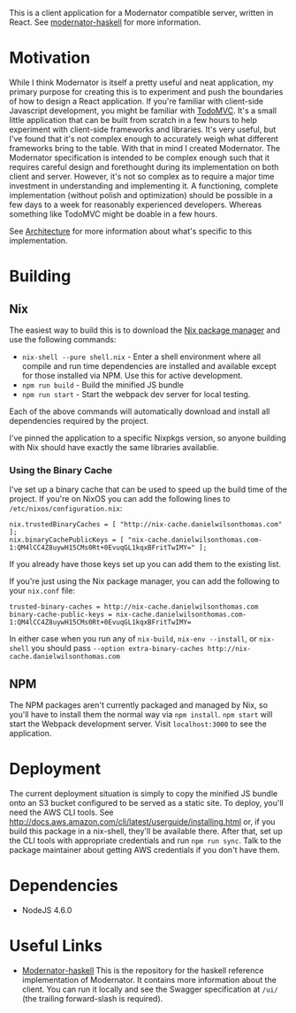 This is a client application for a Modernator compatible server, written in
React. See [modernator-haskell](https://github.com/mojotech/modernator-haskell)
for more information.

# Motivation

While I think Modernator is itself a pretty useful and neat application, my
primary purpose for creating this is to experiment and push the boundaries of
how to design a React application. If you're familiar with client-side
Javascript development, you might be familiar with
[TodoMVC](http://todomvc.com). It's a small little application that can be built
from scratch in a few hours to help experiment with client-side frameworks and
libraries. It's very useful, but I've found that it's not complex enough to
accurately weigh what different frameworks bring to the table. With that in mind
I created Modernator. The Modernator specification is intended to be complex
enough such that it requires careful design and forethought during its
implementation on both client and server. However, it's not so complex as to
require a major time investment in understanding and implementing it. A
functioning, complete implementation (without polish and optimization) should be
possible in a few days to a week for reasonably experienced developers. Whereas
something like TodoMVC might be doable in a few hours.

See [Architecture](Architecture.md) for more information about what's specific
to this implementation.

# Building

## Nix
The easiest way to build this is to download the [Nix package
manager](http://nixos.org/nix/) and use the following commands:

* `nix-shell --pure shell.nix` - Enter a shell environment where all compile and
  run time dependencies are installed and available except for those installed
  via NPM. Use this for active development.
* `npm run build` - Build the minified JS bundle
* `npm run start` - Start the webpack dev server for local testing.

Each of the above commands will automatically download and install all
dependencies required by the project.

I've pinned the application to a specific Nixpkgs version, so anyone building
with Nix should have exactly the same libraries availablie.

### Using the Binary Cache

I've set up a binary cache that can be used to speed up the build time of the
project. If you're on NixOS you can add the following lines to
`/etc/nixos/configuration.nix`:

```
nix.trustedBinaryCaches = [ "http://nix-cache.danielwilsonthomas.com" ];
nix.binaryCachePublicKeys = [ "nix-cache.danielwilsonthomas.com-1:QM4lCC4Z8uywH15CMs0Rt+0EvuqGL1kqxBFritTwIMY=" ];
```

If you already have those keys set up you can add them to the existing list.

If you're just using the Nix package manager, you can add the following to your
`nix.conf` file:

```
trusted-binary-caches = http://nix-cache.danielwilsonthomas.com
binary-cache-public-keys = nix-cache.danielwilsonthomas.com-1:QM4lCC4Z8uywH15CMs0Rt+0EvuqGL1kqxBFritTwIMY=
```

In either case when you run any of `nix-build`, `nix-env --install`, or
`nix-shell` you should pass `--option extra-binary-caches http://nix-cache.danielwilsonthomas.com`

## NPM

The NPM packages aren't currently packaged and managed by Nix, so you'll have to
install them the normal way via `npm install`. `npm start` will start the
Webpack development server. Visit `localhost:3000` to see the application.

# Deployment

The current deployment situation is simply to copy the minified JS bundle onto
an S3 bucket configured to be served as a static site. To deploy, you'll need
the AWS CLI tools. See http://docs.aws.amazon.com/cli/latest/userguide/installing.html or, if you
build this package in a nix-shell, they'll be available there. After that, set
up the CLI tools with appropriate credentials and run `npm run sync`. Talk to
the package maintainer about getting AWS credentials if you don't have them.

# Dependencies

* NodeJS 4.6.0

# Useful Links

* [Modernator-haskell](https://github.com/mojotech/modernator-haskell) This is
  the repository for the haskell reference implementation of Modernator. It
  contains more information about the client. You can run it locally and see the
  Swagger specification at `/ui/` (the trailing forward-slash is required).
